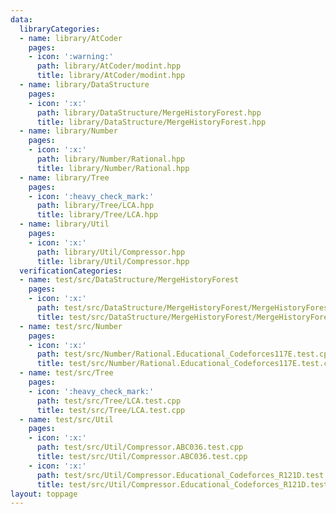 ```yaml
---
data:
  libraryCategories:
  - name: library/AtCoder
    pages:
    - icon: ':warning:'
      path: library/AtCoder/modint.hpp
      title: library/AtCoder/modint.hpp
  - name: library/DataStructure
    pages:
    - icon: ':x:'
      path: library/DataStructure/MergeHistoryForest.hpp
      title: library/DataStructure/MergeHistoryForest.hpp
  - name: library/Number
    pages:
    - icon: ':x:'
      path: library/Number/Rational.hpp
      title: library/Number/Rational.hpp
  - name: library/Tree
    pages:
    - icon: ':heavy_check_mark:'
      path: library/Tree/LCA.hpp
      title: library/Tree/LCA.hpp
  - name: library/Util
    pages:
    - icon: ':x:'
      path: library/Util/Compressor.hpp
      title: library/Util/Compressor.hpp
  verificationCategories:
  - name: test/src/DataStructure/MergeHistoryForest
    pages:
    - icon: ':x:'
      path: test/src/DataStructure/MergeHistoryForest/MergeHistoryForest.test.cpp
      title: test/src/DataStructure/MergeHistoryForest/MergeHistoryForest.test.cpp
  - name: test/src/Number
    pages:
    - icon: ':x:'
      path: test/src/Number/Rational.Educational_Codeforces117E.test.cpp
      title: test/src/Number/Rational.Educational_Codeforces117E.test.cpp
  - name: test/src/Tree
    pages:
    - icon: ':heavy_check_mark:'
      path: test/src/Tree/LCA.test.cpp
      title: test/src/Tree/LCA.test.cpp
  - name: test/src/Util
    pages:
    - icon: ':x:'
      path: test/src/Util/Compressor.ABC036.test.cpp
      title: test/src/Util/Compressor.ABC036.test.cpp
    - icon: ':x:'
      path: test/src/Util/Compressor.Educational_Codeforces_R121D.test.cpp
      title: test/src/Util/Compressor.Educational_Codeforces_R121D.test.cpp
layout: toppage
---
```

